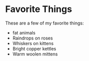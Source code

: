 # Favorite Things

These are a few of my favorite things:

- fat animals
- Raindrops on roses
- Whiskers on kittens
- Bright copper kettles
- Warm woolen mittens
